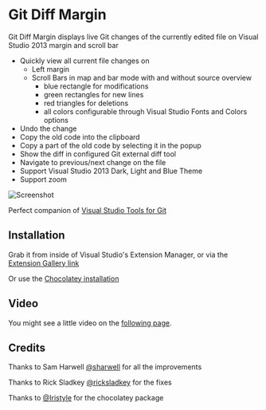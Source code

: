 # Git Diff Margin

Git Diff Margin displays live Git changes of the currently edited file on Visual Studio 2013 margin and scroll bar

* Quickly view all current file changes on
    * Left margin
    * Scroll Bars in map and bar mode with and without source overview
        * blue rectangle for modifications
        * green rectangles for new lines
        * red triangles for deletions
        * all colors configurable through Visual Studio Fonts and Colors options
* Undo the change
* Copy the old code into the clipboard
* Copy a part of the old code by selecting it in the popup
* Show the diff in configured Git external diff tool
* Navigate to previous/next change on the file
* Support Visual Studio 2013 Dark, Light and Blue Theme
* Support zoom

![Screenshot](https://c2.staticflickr.com/6/5584/14880092457_5b32e67a6a.jpg)

Perfect companion of [Visual Studio Tools for Git](http://visualstudiogallery.msdn.microsoft.com/abafc7d6-dcaa-40f4-8a5e-d6724bdb980c)

## Installation

Grab it from inside of Visual Studio's Extension Manager, or via the [Extension Gallery link](http://visualstudiogallery.msdn.microsoft.com/cf49cf30-2ca6-4ea0-b7cc-6a8e0dadc1a8)

Or use the [Chocolatey installation](https://chocolatey.org/packages/GitDiffMargin.vs2013/2.0.0)

## Video

You might see a little video on the [following page](https://www.flickr.com/photos/laurentkempe/14879945429/).

## Credits

Thanks to Sam Harwell [@sharwell](https://github.com/sharwell) for all the improvements

Thanks to Rick Sladkey [@ricksladkey](https://github.com/ricksladkey) for the fixes

 Thanks to [@Iristyle](https://github.com/Iristyle) for the chocolatey package
